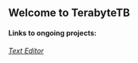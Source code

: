 ## Welcome to TerabyteTB

#### Links to ongoing projects:
*[Text Editor](https://terabytetb.github.io/TextEditor)*
